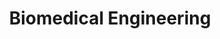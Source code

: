 ---
title: "Biomedical Engineering"
level: Bachelor's Degree 

institution : "Univeridad del Valle de México "
---